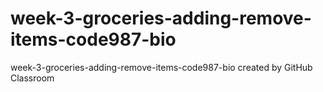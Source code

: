 # week-3-groceries-adding-remove-items-code987-bio
week-3-groceries-adding-remove-items-code987-bio created by GitHub Classroom
